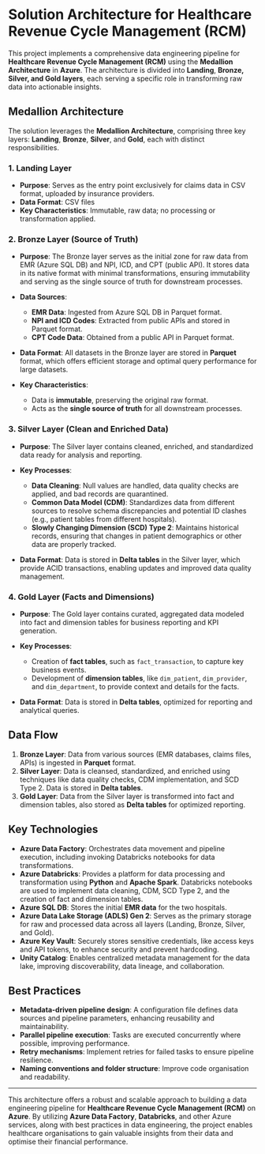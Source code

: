 # Solution Architecture for Healthcare Revenue Cycle Management (RCM)

This project implements a comprehensive data engineering pipeline for **Healthcare Revenue Cycle Management (RCM)** using the **Medallion Architecture** in **Azure**. The architecture is divided into **Landing**, **Bronze, Silver, and Gold layers**, each serving a specific role in transforming raw data into actionable insights.

## Medallion Architecture

The solution leverages the **Medallion Architecture**, comprising three key layers: **Landing**, **Bronze**, **Silver**, and **Gold**, each with distinct responsibilities.
### 1. Landing Layer

- **Purpose**: Serves as the entry point exclusively for claims data in CSV format, uploaded by insurance providers.
- **Data Format**: CSV files
- **Key Characteristics**: Immutable, raw data; no processing or transformation applied.

### 2. Bronze Layer (Source of Truth)

- **Purpose**: The Bronze layer serves as the initial zone for raw data from EMR (Azure SQL DB) and NPI, ICD, and CPT (public API). It stores data in its native format with minimal transformations, ensuring immutability and serving as the single source of truth for downstream processes.
  
- **Data Sources**:
    - **EMR Data**: Ingested from Azure SQL DB in Parquet format.
    - **NPI and ICD Codes**: Extracted from public APIs and stored in Parquet format.
    - **CPT Code Data**: Obtained from a public API in Parquet format.

- **Data Format**: All datasets in the Bronze layer are stored in **Parquet** format, which offers efficient storage and optimal query performance for large datasets.

- **Key Characteristics**:
    - Data is **immutable**, preserving the original raw format.
    - Acts as the **single source of truth** for all downstream processes.

### 3. Silver Layer (Clean and Enriched Data)

- **Purpose**: The Silver layer contains cleaned, enriched, and standardized data ready for analysis and reporting.
  
- **Key Processes**:
    - **Data Cleaning**: Null values are handled, data quality checks are applied, and bad records are quarantined.
    - **Common Data Model (CDM)**: Standardizes data from different sources to resolve schema discrepancies and potential ID clashes (e.g., patient tables from different hospitals).
    - **Slowly Changing Dimension (SCD) Type 2**: Maintains historical records, ensuring that changes in patient demographics or other data are properly tracked.

- **Data Format**: Data is stored in **Delta tables** in the Silver layer, which provide ACID transactions, enabling updates and improved data quality management.

### 4. Gold Layer (Facts and Dimensions)

- **Purpose**: The Gold layer contains curated, aggregated data modeled into fact and dimension tables for business reporting and KPI generation.

- **Key Processes**:
    - Creation of **fact tables**, such as `fact_transaction`, to capture key business events.
    - Development of **dimension tables**, like `dim_patient`, `dim_provider`, and `dim_department`, to provide context and details for the facts.

- **Data Format**: Data is stored in **Delta tables**, optimized for reporting and analytical queries.

## Data Flow

1. **Bronze Layer**: Data from various sources (EMR databases, claims files, APIs) is ingested in **Parquet** format.
2. **Silver Layer**: Data is cleansed, standardized, and enriched using techniques like data quality checks, CDM implementation, and SCD Type 2. Data is stored in **Delta tables**.
3. **Gold Layer**: Data from the Silver layer is transformed into fact and dimension tables, also stored as **Delta tables** for optimized reporting.

## Key Technologies

- **Azure Data Factory**: Orchestrates data movement and pipeline execution, including invoking Databricks notebooks for data transformations.
- **Azure Databricks**: Provides a platform for data processing and transformation using **Python** and **Apache Spark**. Databricks notebooks are used to implement data cleaning, CDM, SCD Type 2, and the creation of fact and dimension tables.
- **Azure SQL DB**: Stores the initial **EMR data** for the two hospitals.
- **Azure Data Lake Storage (ADLS) Gen 2**: Serves as the primary storage for raw and processed data across all layers (Landing, Bronze, Silver, and Gold).
- **Azure Key Vault**: Securely stores sensitive credentials, like access keys and API tokens, to enhance security and prevent hardcoding.
- **Unity Catalog**: Enables centralized metadata management for the data lake, improving discoverability, data lineage, and collaboration.

## Best Practices

- **Metadata-driven pipeline design**: A configuration file defines data sources and pipeline parameters, enhancing reusability and maintainability.
- **Parallel pipeline execution**: Tasks are executed concurrently where possible, improving performance.
- **Retry mechanisms**: Implement retries for failed tasks to ensure pipeline resilience.
- **Naming conventions and folder structure**: Improve code organisation and readability.

---

This architecture offers a robust and scalable approach to building a data engineering pipeline for **Healthcare Revenue Cycle Management (RCM)** on **Azure**. By utilizing **Azure Data Factory**, **Databricks**, and other Azure services, along with best practices in data engineering, the project enables healthcare organisations to gain valuable insights from their data and optimise their financial performance.

